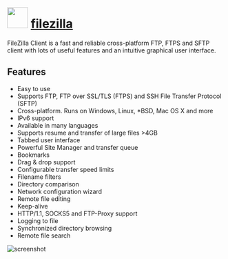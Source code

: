# <img src="https://cdn.rawgit.com/chocolatey/chocolatey-coreteampackages/938aeca0853717399b72289f38b9dddad0417640/icons/filezilla.svg" width="48" height="48"/> [filezilla](https://chocolatey.org/packages/filezilla)


FileZilla Client is a fast and reliable cross-platform FTP, FTPS and SFTP client with lots of useful features and an intuitive graphical user interface.

## Features

- Easy to use
- Supports FTP, FTP over SSL/TLS (FTPS) and SSH File Transfer Protocol (SFTP)
- Cross-platform. Runs on Windows, Linux, *BSD, Mac OS X and more
- IPv6 support
- Available in many languages
- Supports resume and transfer of large files >4GB
- Tabbed user interface
- Powerful Site Manager and transfer queue
- Bookmarks
- Drag & drop support
- Configurable transfer speed limits
- Filename filters
- Directory comparison
- Network configuration wizard
- Remote file editing
- Keep-alive
- HTTP/1.1, SOCKS5 and FTP-Proxy support
- Logging to file
- Synchronized directory browsing
- Remote file search

![screenshot](https://cdn.rawgit.com/chocolatey/chocolatey-coreteampackages/master/automatic/filezilla/screenshot.png)
